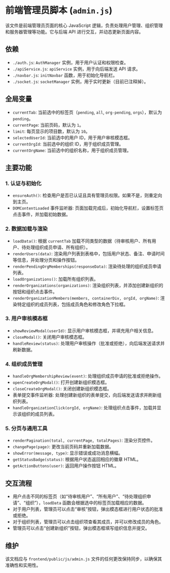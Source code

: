 # 前端管理员脚本 (`admin.js`)

该文件是前端管理员页面的核心 JavaScript 逻辑，负责处理用户管理、组织管理和服务器管理等功能。它与后端 API 进行交互，并动态更新页面内容。

## 依赖

-   `./auth.js`: `AuthManager` 实例，用于用户认证和权限检查。
-   `./apiService.js`: `apiService` 实例，用于向后端发送 API 请求。
-   `./navbar.js`: `initNavbar` 函数，用于初始化导航栏。
-   `./socket.js`: `socketManager` 实例，用于实时更新（目前已注释掉）。

## 全局变量

-   `currentTab`: 当前选中的标签页（`pending`, `all`, `org-pending`, `orgs`），默认为 `pending`。
-   `currentPage`: 当前页码，默认为 `1`。
-   `limit`: 每页显示的项目数，默认为 `10`。
-   `selectedUserId`: 当前选中的用户 ID，用于用户审核模态框。
-   `currentOrgId`: 当前选中的组织 ID，用于组织成员管理。
-   `currentOrgName`: 当前选中的组织名称，用于组织成员管理。

## 主要功能

### 1. 认证与初始化

-   `ensureAuth()`: 检查用户是否已认证且具有管理员权限。如果不是，则重定向到主页。
-   `DOMContentLoaded` 事件监听器: 页面加载完成后，初始化导航栏，设置标签页点击事件，并加载初始数据。

### 2. 数据加载与渲染

-   `loadData()`: 根据 `currentTab` 加载不同类型的数据（待审核用户、所有用户、待处理组织成员申请、所有组织）。
-   `renderUsers(data)`: 渲染用户列表到表格中，包括用户状态、备注、申请时间等信息，并处理分页和操作按钮。
-   `renderPendingOrgMemberships(responseData)`: 渲染待处理的组织成员申请列表。
-   `loadOrganizations()`: 加载所有组织列表。
-   `renderOrganizations(organizations)`: 渲染组织列表，并添加创建新组织的按钮和组织点击事件。
-   `renderOrganizationMembers(members, containerDiv, orgId, orgName)`: 渲染特定组织的成员列表，包括成员角色和修改角色下拉框。

### 3. 用户审核模态框

-   `showReviewModal(userId)`: 显示用户审核模态框，并填充用户相关信息。
-   `closeModal()`: 关闭用户审核模态框。
-   `handleReview(status)`: 处理用户审核操作（批准或拒绝），向后端发送请求并刷新数据。

### 4. 组织成员管理

-   `handleOrgMembershipReview(event)`: 处理组织成员申请的批准或拒绝操作。
-   `openCreateOrgModal()`: 打开创建新组织模态框。
-   `closeCreateOrgModal()`: 关闭创建新组织模态框。
-   表单提交事件监听器: 处理创建新组织的表单提交，向后端发送请求并刷新组织列表。
-   `handleOrganizationClick(orgId, orgName)`: 处理组织点击事件，加载并显示该组织的成员列表。

### 5. 分页与通用工具

-   `renderPagination(total, currentPage, totalPages)`: 渲染分页控件。
-   `changePage(page)`: 更改当前页码并重新加载数据。
-   `showError(message, type)`: 显示错误或成功消息横幅。
-   `getStatusBadge(status)`: 根据用户状态返回相应的徽章 HTML。
-   `getActionButtons(user)`: 返回用户操作按钮 HTML。

## 交互流程

-   用户点击不同的标签页（如“待审核用户”、“所有用户”、“待处理组织申请”、“组织”），`loadData` 函数会根据选中的标签页加载相应的数据。
-   对于用户列表，管理员可以点击“审核”按钮，弹出模态框进行用户状态的批准或拒绝。
-   对于组织列表，管理员可以点击组织项查看其成员，并可以修改成员的角色。
-   管理员可以点击“创建新组织”按钮，弹出模态框填写组织信息并提交。

## 维护

该文档应与 `frontend/public/js/admin.js` 文件的任何更改保持同步，以确保其准确性和实用性。
